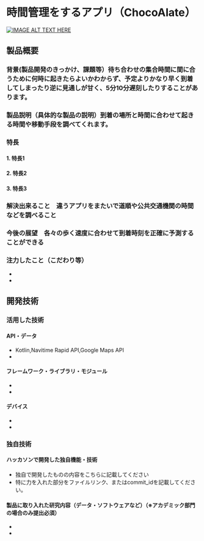 # 時間管理をするアプリ（ChocoAlate）

[![IMAGE ALT TEXT HERE](https://jphacks.com/wp-content/uploads/2023/07/JPHACKS2023_ogp.png)](https://www.youtube.com/watch?v=yYRQEdfGjEg)

## 製品概要
### 背景(製品開発のきっかけ、課題等）待ち合わせの集合時間に間に合うために何時に起きたらよいかわからず、予定よりかなり早く到着してしまったり逆に見通しが甘く、5分10分遅刻したりすることがあります。
### 製品説明（具体的な製品の説明）到着の場所と時間に合わせて起きる時間や移動手段を調べてくれます。
### 特長
#### 1. 特長1
#### 2. 特長2
#### 3. 特長3

### 解決出来ること　違うアプリをまたいで道順や公共交通機関の時間などを調べること
### 今後の展望　各々の歩く速度に合わせて到着時刻を正確に予測することができる
### 注力したこと（こだわり等）
* 
* 

## 開発技術
### 活用した技術
#### API・データ
* Kotlin,Navitime Rapid API,Google Maps API 
* 

#### フレームワーク・ライブラリ・モジュール
* 
* 

#### デバイス
* 
* 

### 独自技術
#### ハッカソンで開発した独自機能・技術
* 独自で開発したものの内容をこちらに記載してください
* 特に力を入れた部分をファイルリンク、またはcommit_idを記載してください。

#### 製品に取り入れた研究内容（データ・ソフトウェアなど）（※アカデミック部門の場合のみ提出必須）
* 
* 
